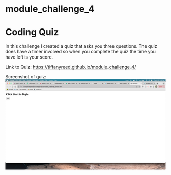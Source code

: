 # module_challenge_4
# Coding Quiz 

In this challenge I created a quiz that asks you three questions. The quiz does have a timer involved so when you complete the quiz the time you have left is your score. 

Link to Quiz: https://tiffanyreed.github.io/module_challenge_4/

Screenshot of quiz: ![Alt text](<Screenshot 2023-07-25 at 9.06.19 PM (2).png>)
